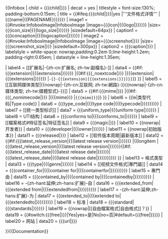 {{Infobox
| child = {{{child|}}}
| decat = yes <!--(remove this template from Template:Infobox tracking categories)-->
| titlestyle = font-size:130%; padding-bottom:0.15em;<!--(to avoid title touching box's border)-->
| title = {{#ifeq:{{{child|}}}|yes |'''文件格式详情''' |{{{name|<includeonly>{{PAGENAME}}</includeonly>}}}}}
| image1 = {{#invoke:InfoboxImage|InfoboxImage |image={{{icon|{{{logo|}}}}}} |size={{{icon_size|{{{logo_size|}}}}}} |sizedefault=64px}}
| caption1 = {{{iconcaption|{{{logocaption|}}}}}}
| image2 = {{#invoke:InfoboxImage|InfoboxImage |image={{{screenshot|}}} |size={{{screenshot_size|}}} |sizedefault=300px}}
| caption2 = {{{caption|}}}
| labelstyle = white-space: nowrap;padding:0.2em 0;line-height:1.2em;<!--(modified longitem)--> padding-right:0.65em;<!--(to ensure some gap between (long/unwrapped) label and data on same line)-->
| datastyle = line-height:1.35em;

| label4  = [[扩展名|-{zh-cn:扩展名; zh-tw:副檔名}-]]
|  data4  = {{#if:{{{extension|{{{extensions|}}}}}} |{{#if:{{{_noextcode|}}} |{{{extension|{{{extensions|}}}}}} |<code>-{}-{{{extension|{{{extensions|}}}}}}</code>}} }}
| label5  = [[互联网媒体类型|{{nowrap|-{zh-cn:互联网; zh-tw:網路}-}}{{nowrap|-{zh-cn:媒体类型; zh-tw:媒體型式}-}}]]
|  data5  = {{#if:{{{mime|}}} |{{#if:{{{_nomimecode|}}} |{{{mime}}} |<code>{{{mime}}}</code>}} }}
| label6  = {{le|类型代码|Type code}}
|  data6  = {{{type_code|{{{type code|{{{typecode|}}}}}}}}}
| label7  = [[统一类型标识]]
|  data7  = {{{uniform_type|{{{uniform type|}}}}}}
| label8  = UTI结构
|  data8  = {{{conforms to|{{{conforms_to|}}}}}}
| label9  = [[檔案格式#特征签名|特征签名]]
|  data9  = {{{magic|}}}
| label10 = {{nowrap|开发者}}
|  data10 = {{{developer|{{{owner|}}}}}}
| label11 = {{nowrap|初始版本}}
|  data11 = {{{released|}}}
| label12 = [[软件版本周期|最新版本]]
|  data12 = {{#if:{{{latest_release_version|{{{latest release version|}}}}}} |{{longitem |{{{latest_release_version|{{{latest release version|}}}}}}{{#if:{{{latest_release_date|{{{latest release date|}}}}}}|<br/>{{{latest_release_date|{{{latest release date|}}}}}}}}}} }}
| label13 = 格式类型
|  data13 = {{{type|{{{genre|}}}}}}
| label14 = [[视频文件格式|專門屬]]
|  data14 = {{{container_for|{{{container for|{{{containerfor|}}}}}}}}}
| label15 = 專門由
|  data15 = {{{contained_by|{{{contained by|{{{containedby|}}}}}}}}}
| label16 = -{zh-hant:延伸;zh-hans:扩展}-自
|  data16 = {{{extended_from|{{{extended from|{{{extendedfrom|}}}}}}}}}
| label17 = -{zh-hant:延伸;zh-hans:扩展}-为
|  data17 = {{{extended_to|{{{extended to|{{{extendedto|}}}}}}}}}
| label18 = 标准
|  data18 = {{{standard|{{{standards|}}}}}}
| label19 = {{nowrap|[[自由檔案格式|自由格式]]？}}
|  data19 = {{#switch:{{{free|}}}|Yes|yes=是|No|no=否|#default={{{free|}}}}}
| label20 = 网站
|  data20 = {{{url|}}}

}}<noinclude>{{Documentation}}
</noinclude>